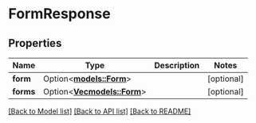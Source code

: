 # FormResponse

## Properties

Name | Type | Description | Notes
------------ | ------------- | ------------- | -------------
**form** | Option<[**models::Form**](Form.md)> |  | [optional]
**forms** | Option<[**Vec<models::Form>**](Form.md)> |  | [optional]

[[Back to Model list]](../README.md#documentation-for-models) [[Back to API list]](../README.md#documentation-for-api-endpoints) [[Back to README]](../README.md)


